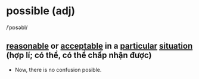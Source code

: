 # possible (adj)

/ˈpɒsəbl/

## [reasonable](reasonable-adj.md#acceptable-and-appropriate-in-a-particular-situation-hợp-lý) or [acceptable]() in a [particular](particular-adj.md#used-to-emphasize-that-you-are-referring-to-one-individual-person-thing-or-type-of-thing-and-not-others-cụ-thể-riêng-đặc-biệt) [situation](situation-n.md#all-the-circumstances-and-things-that-are-happening-at-a-particular-time-and-in-a-particular-place-tình-hình-tình-huống) (hợp lí; có thể, có thể chấp nhận được)

- Now, there is no confusion posible.